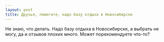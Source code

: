 ```yaml
---
layout: post 
title: Друзья, помогите, надо базу отдыха в Новосибирске 
--- 
```

Не знаю, что делать. Надо базу отдыха в Новосибирске, а выбрать не могу, да и отзывов плохих много. Может порекомендуете что-то?